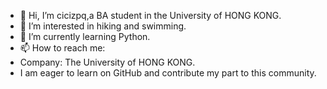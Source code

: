 - 👋 Hi, I’m cicizpq,a BA student in the University of HONG KONG.
- 👀 I’m interested in hiking and swimming.
- 🌱 I’m currently learning Python. 
- 📫 How to reach me: 
- Company: The University of HONG KONG.
- I am eager to learn on GitHub and contribute my part to this community.

<!---
cicizpq-1108/cicizpq-1108 is a ✨ special ✨ repository because its `README.md` (this file) appears on your GitHub profile.
You can click the Preview link to take a look at your changes.
--->

